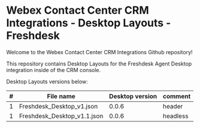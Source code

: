 # Webex Contact Center CRM Integrations - Desktop Layouts - Freshdesk

Welcome to the Webex Contact Center CRM Integrations Github repository!

This repository contains Desktop Layouts for the Freshdesk Agent Desktop integration inside of the CRM console.

Desktop Layouts versions below:

| #   | File name                    | Desktop version | comment  |
| --- | --------------------------   | --------------- | -------- |
| 1   | Freshdesk_Desktop_v1.json    | 0.0.6           | header   |
| 1   | Freshdesk_Desktop_v1.1.json  | 0.0.6           | headless |


